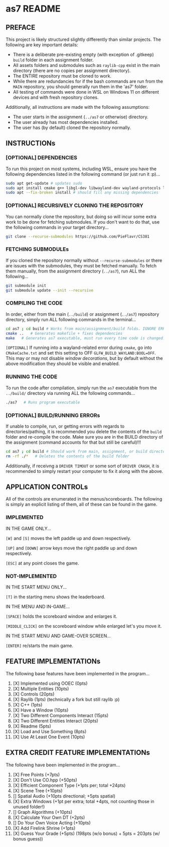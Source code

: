 # as7 README

## PREFACE

This project is likely structured slightly differently than similar projects. The following are key important details:

* There is a deliberate pre-existing empty (with exception of .gitkeep) `build` folder in each assignment folder.
* All assets folders and submodules such as `raylib-cpp` exist in the main directory (there are no copies per assignment directory).
* The ENTIRE repository must be cloned to work.
* While there are redundancies for if the bash commands are run from the `MAIN` repository, you should generally run them in the 'as7' folder.
* All testing of commands were done in WSL on Windows 11 on different devices and with fresh repository clones.

Additionally, all instructions are made with the following assumptions:

* The user starts in the assignment (`../as7` or otherwise) directory.
* The user already has most dependencies installed.
* The user has (by default) cloned the repository normally.

## INSTRUCTIONs

### [OPTIONAL] DEPENDENCIES

To run this project on most systems, including WSL, ensure you have the following dependencies listed in the following command (or just run it :p)...

```bash
sudo apt get-update # updates sudo
sudo apt install cmake g++ libgl-dev libwayland-dev wayland-protocols libxrandr-dev pkg-config libxkbcommon-dev libxinerama-dev libxcursor-dev libxi-dev mesa-utils build-essential cmake xorg-dev pulseaudio
sudo apt --fix-broken install # should fill any missing dependencies
```

### [OPTIONAL] RECURSIVELY CLONING THE REPOSITORY

You can normally clone the repository, but doing so will incur some extra work to be done for fetching submodules. If you don't want to do that, use the following commands in your target directory...

```bash
git clone --recurse-submodules https://github.com/PieFlavr/CS381
```

### FETCHING SUBMODULEs

If you cloned the repository normally without `--recurse-submodules` or there are issues with the submodules, they must be fetched manually.
To fetch them manually, from the assignment directory (`../as7`), run ALL the following...

```bash
git submodule init 
git submodule update --init --recursive 
```

### COMPILING THE CODE

In order, either from the main (`../build`) or assignment (`../as7`) repository directory, simply run ALL following commands in the terminal...

```bash
cd as7 ; cd build # Works from main/assignmnent/build folds. IGNORE ERRORS FROM THIS!!!
cmake ..   # Generates makefile + fixes dependencies
make   # Generates as7 executable, must run every time code is changed.
```

`[OPTIONAL]` If running into a wayland-related error during `cmake`, go into `CMakeCache.txt` and set this setting to OFF `GLFW_BUILD_WAYLAND:BOOL=OFF`.
This may or may not disable *window decorations*, but by default without the above modification they should be visible and enabled.

### RUNNING THE CODE

To run the code after compilation, simply run the `as7` executable from the `../build/` directory via running ALL the following commands...

```bash
./as7   # Runs program executable
```

### [OPTIONAL] BUILD/RUNNING ERRORs

If unable to compile, run, or getting errors with regards to directories/pathing, it is recommended you delete the contents of the `build` folder and re-compile the code. Make sure you are in the BUILD directory of the assignment (command accounts for that but still be careful)!!!

```bash
cd as7 ; cd build # Should work from main, assignment, or build directory... IGNORE ERRORS FROM THIS (accounts for being in either main/assignment/build directory)
rm -rf ./*   # Deletes the contents of the build folder
```

Additionally, if receivng a `DRIVER TIMOUT` or some sort of `DRIVER CRASH`, it is recommended to simply restart your computer to fix it along with the above.

## APPLICATION CONTROLs

All of the controls are enumerated in the menus/scoreboards. The following is simply an explicit listing of them, all of these can be found in the game.

### IMPLEMENTED

IN THE GAME ONLY...

`[W]` and `[S]` moves the left paddle up and down respectively.

`[UP]` and `[DOWN]` arrow keys move the right paddle up and down respectively.

`[ESC]` at any point closes the game.

### NOT-IMPLEMENTED

IN THE START MENU ONLY...

`[T]` in the starting menu shows the leaderboard.

IN THE MENU AND IN-GAME...

`[SPACE]` holds the scoreboard window and enlarges it.

`[MIDDLE_CLICK]` on the scoreboard window while enlarged let's you move it.

IN THE START MENU AND GAME-OVER SCREEN...

`[ENTER]` re/starts the main game.

## FEATURE IMPLEMENTATIONs

The following base features have been implemented in the program...

1) [X] Implemented using OOEC (0pts)
2) [X] Multiple Entities (10pts)
3) [X] Controls (20pts)
4) [X] Raylib (1pts) (technically a fork but still raylib :p)
5) [X] C++ (1pts)
6) [X] Have a Window (10pts)
7) [X] Two Different Components Interact (15pts)
8) [X] Two Different Entities Interact (20pts)
9) [X] Readme (5pts)
10) [X] Load and Use Something (8pts)
11) [X] Use At Least One Event (10pts)

## EXTRA CREDIT FEATURE IMPLEMENTATIONs

The following have been implemented in the program...

1) [X] Free Points (+7pts)
2) [X] Don't Use CO.hpp (+50pts)
3) [X] Efficient Component Type (+1pts per; total +24pts)
4) [X] Scene Tree (+10pts)
5) [] Spatial Audio (+10pts directional; +5pts spatial)
6) [X] Extra Windows (+1pt per extra; total +4pts, not counting those in unused folder!)
7) [] Graph Algorithms (+10pts)
8) [X] Calculate Your Own DT (+2pts)
9) [] Do Your Own Voice Acting (+10pts)
10) [X] Add Firelink Shrine (+1pts)
11) [X] Guess Your Grade (+5pts) (198pts (w/o bonus) + 5pts = 203pts (w/ bonus guess))
